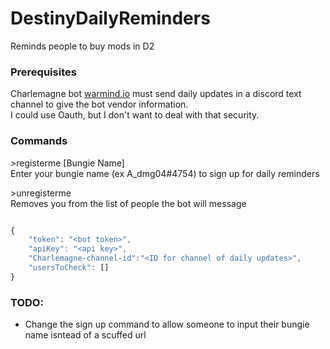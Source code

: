 # DestinyDailyReminders
Reminds people to buy mods in D2


### Prerequisites

Charlemagne bot [warmind.io](https://warmind.io/) must send daily updates in a discord text channel to give the bot vendor information.<br>
I could use Oauth, but I don't want to deal with that security.

### Commands

\>registerme [Bungie Name]<br>
Enter your bungie name (ex A_dmg04#4754) to sign up for daily reminders

\>unregisterme <br>
Removes you from the list of people the bot will message


```javascript

{
    "token": "<bot token>",
    "apiKey": "<api key>",
    "Charlemagne-channel-id":"<ID for channel of daily updates>",
    "usersToCheck": []
}

```

### TODO:
- Change the sign up command to allow someone to input their bungie name isntead of a scuffed url

